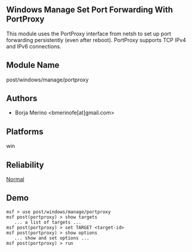 ## Windows Manage Set Port Forwarding With PortProxy

This module uses the PortProxy interface from netsh to set 
up port forwarding persistently (even after reboot). 
PortProxy supports TCP IPv4 and IPv6 connections.


## Module Name
post/windows/manage/portproxy

## Authors
* Borja Merino <bmerinofe[at]gmail.com>





## Platforms
win

## Reliability
[Normal](https://github.com/rapid7/metasploit-framework/wiki/Exploit-Ranking)

## Demo

```
msf > use post/windows/manage/portproxy
msf post(portproxy) > show targets
   ... a list of targets ...
msf post(portproxy) > set TARGET <target-id>
msf post(portproxy) > show options
   ... show and set options ...
msf post(portproxy) > run
```
    
    